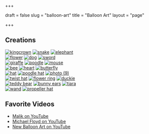 +++

draft = false
slug = "balloon-art"
title = "Balloon Art"
layout = "page"

+++


## Creations

<p><a href="https://www.flickr.com/photos/50431981@N00/9058484996"><img style="display: inline;" src="https://farm8.static.flickr.com/7360/9058484996_798f786643_m.jpg" alt="kingcrown"/></a>&nbsp;<a href="https://www.flickr.com/photos/50431981@N00/9058485726"><img style="display: inline;" src="https://farm8.static.flickr.com/7346/9058485726_9e40059908_m.jpg" alt="snake"/></a>&nbsp;<a href="https://www.flickr.com/photos/50431981@N00/9058486804"><img style="display: inline;" src="https://farm8.static.flickr.com/7369/9058486804_cc837a4b2c_m.jpg" alt="elephant"/></a><br />
<a href="https://www.flickr.com/photos/50431981@N00/9056264143"><img style="display: inline;" src="https://farm4.static.flickr.com/3724/9056264143_91ce8ce1d2_m.jpg" alt="flower"/></a>&nbsp;<a href="https://www.flickr.com/photos/50431981@N00/9058487814"><img style="display: inline;" src="https://farm4.static.flickr.com/3813/9058487814_5555cd3ea7_m.jpg" alt="dog"/></a>&nbsp;<a href="https://www.flickr.com/photos/50431981@N00/9058488186"><img style="display: inline;" src="https://farm6.static.flickr.com/5526/9058488186_9571e42c8f_m.jpg" alt="sword"/></a><br />
<a href="https://www.flickr.com/photos/50431981@N00/9058489520"><img style="display: inline;" src="https://farm6.static.flickr.com/5549/9058489520_54874a00c0_m.jpg" alt="giraffe"/></a>&nbsp;<a href="https://www.flickr.com/photos/50431981@N00/9058490146"><img style="display: inline;" src="https://farm4.static.flickr.com/3812/9058490146_efdfdebf5d_m.jpg" alt="poodle"/></a>&nbsp;<a href="https://www.flickr.com/photos/50431981@N00/9056269513"><img style="display: inline;" src="https://farm8.static.flickr.com/7302/9056269513_e857f3f004_m.jpg" alt="mouse"/></a><br />
<a href="https://www.flickr.com/photos/50431981@N00/9056268783"><img style="display: inline;" src="https://farm8.static.flickr.com/7368/9056268783_8beec68da0_m.jpg" alt="bee"/></a>&nbsp;<a href="https://www.flickr.com/photos/50431981@N00/9058492356"><img style="display: inline;" src="https://farm8.static.flickr.com/7366/9058492356_a94ed08512_m.jpg" alt="heart"/></a>&nbsp;<a href="https://www.flickr.com/photos/50431981@N00/9058493398"><img style="display: inline;" src="https://farm8.static.flickr.com/7449/9058493398_e39163738a_m.jpg" alt="butterfly"/></a><br />
<a href="https://www.flickr.com/photos/50431981@N00/9056271979"><img style="display: inline;" src="https://farm8.static.flickr.com/7370/9056271979_ac62203d34_m.jpg" alt="hat"/></a>&nbsp;<a href="https://www.flickr.com/photos/50431981@N00/9058495122"><img style="display: inline;" src="https://farm8.static.flickr.com/7423/9058495122_f95dee2cb2_m.jpg" alt="poodle hat"/></a>&nbsp;<a href="https://www.flickr.com/photos/50431981@N00/9056272731"><img style="display: inline;" src="https://farm8.static.flickr.com/7375/9056272731_0ff40c32c0_m.jpg" alt="photo (9)"/></a><br />
<a href="https://www.flickr.com/photos/50431981@N00/9056274507"><img style="display: inline;" src="https://farm6.static.flickr.com/5513/9056274507_65f8165bdc_m.jpg" alt="twist hat"/></a>&nbsp;<a href="https://www.flickr.com/photos/50431981@N00/9056274169"><img style="display: inline;" src="https://farm8.static.flickr.com/7328/9056274169_245f98515d_m.jpg" alt="flower ring"/></a>&nbsp;<a href="https://www.flickr.com/photos/50431981@N00/9058497090"><img style="display: inline;" src="https://farm6.static.flickr.com/5489/9058497090_57124407e9_m.jpg" alt="duckie"/></a><br />
<a href="https://www.flickr.com/photos/50431981@N00/9056275553"><img style="display: inline;" src="https://farm4.static.flickr.com/3669/9056275553_9f7e584bde_m.jpg" alt="teddy bear"/></a>&nbsp;<a href="https://www.flickr.com/photos/50431981@N00/9058498008"><img style="display: inline;" src="https://farm4.static.flickr.com/3789/9058498008_7b547b5eae_m.jpg" alt="bunny ears"/></a>&nbsp;<a href="https://www.flickr.com/photos/50431981@N00/9056277117"><img style="display: inline;" src="https://farm8.static.flickr.com/7376/9056277117_b91a07c33b_m.jpg" alt="tiara"/></a><br />
<a href="https://www.flickr.com/photos/50431981@N00/9058498706"><img style="display: inline;" src="https://farm8.static.flickr.com/7456/9058498706_7d9b28d416_m.jpg" alt="wand"/></a>&nbsp;<a href="https://www.flickr.com/photos/50431981@N00/9058500608"><img style="display: inline;" src="https://farm4.static.flickr.com/3738/9058500608_4949af5cd7_m.jpg" alt="propeller hat"/></a>&nbsp;</p>

## Favorite Videos

<ul>
<li><a href="https://www.youtube.com/results?search_query=malik+balloon">Malik on YouTube</a></li>
<li><a href="https://www.youtube.com/user/balloonanimals/videos?view=0">Michael Floyd on YouTube</a></li>
<li><a href="https://www.youtube.com/user/newballoonart/videos?view=0">New Balloon Art on YouTube</a></li>
</ul>